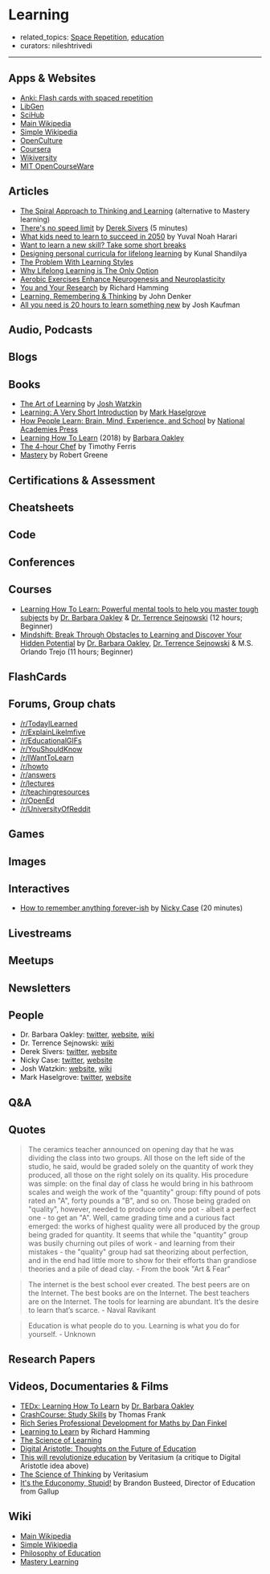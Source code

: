 # Learning

- related_topics: [Space Repetition](spaced-repetition.md), [education](education.md)
- curators: nileshtrivedi

---

## Apps & Websites

- [Anki: Flash cards with spaced repetition](https://apps.ankiweb.net/)
- [LibGen](http://gen.lib.rus.ec/)
- [SciHub](https://sci-hub.tw/)
- [Main Wikipedia](https://en.wikipedia.org/)
- [Simple Wikipedia](https://simple.wikipedia.org/)
- [OpenCulture](http://www.openculture.com/)
- [Coursera](https://coursera.org)
- [Wikiversity](https://en.wikiversity.org/wiki/Wikiversity:Main_Page)
- [MIT OpenCourseWare](https://en.wikiversity.org/wiki/Wikiversity:Main_Page)

## Articles

- [The Spiral Approach to Thinking and Learning](https://www.av8n.com/physics/spiral-approach.htm) (alternative to Mastery learning)
- [There's no speed limit](https://sivers.org/kimo) by [Derek Sivers](#people) (5 minutes)
- [What kids need to learn to succeed in 2050](https://medium.com/s/youthnow/yuval-noah-harari-21-lessons-21st-century-what-kids-need-to-learn-now-to-succeed-in-2050-1b72a3fb4bcf) by Yuval Noah Harari
- [Want to learn a new skill? Take some short breaks](https://www.ninds.nih.gov/News-Events/News-and-Press-Releases/Press-Releases/Want-learn-new-skill-Take-some-short-breaks)
- [Designing personal curricula for lifelong learning](https://medium.com/swlh/designing-personal-curricula-for-lifelong-learning-9f2b2d21b893) by Kunal Shandilya
- [The Problem With Learning Styles](https://www.scientificamerican.com/article/the-problem-with-learning-styles/)
- [Why Lifelong Learning is The Only Option](http://www.gettingsmart.com/2017/01/10-reasons-why-lifelong-learning-is-the-only-option/)
- [Aerobic Exercises Enhance Neurogenesis and Neuroplasticity](https://sharpbrains.com/resources/2-the-4-pillars-of-brain-maintenance/physical-exercise-why-aerobic-exercise-enhances-neurogenesis-and-neuroplasticity/)
- [You and Your Research](https://jamesclear.com/great-speeches/you-and-your-research-by-richard-hamming) by Richard Hamming
- [Learning, Remembering & Thinking](https://www.av8n.com/physics/thinking.htm) by John Denker
- [All you need is 20 hours to learn something new](https://ideas.ted.com/dont-have-10000-hours-to-learn-something-new-thats-fine-all-you-need-is-20-hours/) by Josh Kaufman

## Audio, Podcasts

## Blogs

## Books

- [The Art of Learning](https://www.goodreads.com/book/show/857333.The_Art_of_Learning) by [Josh Watzkin](#people)
- [Learning: A Very Short Introduction](https://www.goodreads.com/book/show/27310222-learning) by [Mark Haselgrove](#people)
- [How People Learn: Brain, Mind, Experience, and School](https://www.nap.edu/catalog/9853/how-people-learn-brain-mind-experience-and-school-expanded-edition) by [National Academies Press](https://www.nap.edu)
- [Learning How To Learn](https://www.goodreads.com/book/show/36647421-learning-how-to-learn?ac=1&from_search=true) (2018) by [Barbara Oakley](#people)
- [The 4-hour Chef](https://www.goodreads.com/book/show/13129810-the-4-hour-chef) by Timothy Ferris
- [Mastery](https://www.goodreads.com/book/show/13589182-mastery) by Robert Greene

## Certifications & Assessment

## Cheatsheets

## Code

## Conferences

## Courses

- [Learning How To Learn: Powerful mental tools to help you master tough subjects](https://www.coursera.org/learn/learning-how-to-learn/) by [Dr. Barbara Oakley](#people) & [Dr. Terrence Sejnowski](https://www.coursera.org/instructor/terry) (12 hours; Beginner)
- [Mindshift: Break Through Obstacles to Learning and Discover Your Hidden Potential](https://www.coursera.org/learn/mindshift) by [Dr. Barbara Oakley](#people), [Dr. Terrence Sejnowski](https://www.coursera.org/instructor/terry) & M.S. Orlando Trejo (11 hours; Beginner)

## FlashCards

## Forums, Group chats

- [/r/TodayILearned](https://www.reddit.com/r/todayilearned/top/?sort=top&t=all)
- [/r/ExplainLikeImfive](https://www.reddit.com/r/explainlikeimfive/top/?sort=top&t=all)
- [/r/EducationalGIFs](https://www.reddit.com/r/educationalgifs/top/?sort=top&t=all)
- [/r/YouShouldKnow](https://www.reddit.com/r/YouShouldKnow/top/?sort=top&t=all)
- [/r/IWantToLearn](https://www.reddit.com/r/IWantToLearn/top/?sort=top&t=all)
- [/r/howto](https://www.reddit.com/r/howto/top/?sort=top&t=all)
- [/r/answers](https://www.reddit.com/r/answers/top/?sort=top&t=all)
- [/r/lectures](https://www.reddit.com/r/lectures/top/?sort=top&t=all)
- [/r/teachingresources](https://www.reddit.com/r/teachingresources/top/?sort=top&t=all)
- [/r/OpenEd](https://www.reddit.com/r/OpenEd/top/?sort=top&t=all)
- [/r/UniversityOfReddit](https://www.reddit.com/r/universityofreddit/)

## Games

## Images

## Interactives

- [How to remember anything forever-ish](https://ncase.me/remember/) by [Nicky Case](#people) (20 minutes)

## Livestreams

## Meetups

## Newsletters

## People

- Dr. Barbara Oakley: [twitter](https://twitter.com/barbaraoakley), [website](https://barbaraoakley.com/), [wiki](https://en.wikipedia.org/wiki/Barbara_Oakley)
- Dr. Terrence Sejnowski: [wiki](https://en.wikipedia.org/wiki/Terry_Sejnowski)
- Derek Sivers: [twitter](https://twitter.com/sivers/), [website](https://sivers.org/)
- Nicky Case: [twitter](https://twitter.com/ncasenmare), [website](https://ncase.me/)
- Josh Watzkin: [website](http://www.joshwaitzkin.com/), [wiki](https://en.wikipedia.org/wiki/Joshua_Waitzkin)
- Mark Haselgrove: [twitter](https://twitter.com/MarkHaselgrove), [website](https://www.nottingham.ac.uk/psychology/people/mark.haselgrove)

## Q&A

## Quotes

> The ceramics teacher announced on opening day that he was dividing the class into two groups. All those on the left side of the studio, he said, would be graded solely on the quantity of work they produced, all those on the right solely on its quality. His procedure was simple: on the final day of class he would bring in his bathroom scales and weigh the work of the "quantity" group: fifty pound of pots rated an "A", forty pounds a "B", and so on. Those being graded on "quality", however, needed to produce only one pot - albeit a perfect one - to get an "A". Well, came grading time and a curious fact emerged: the works of highest quality were all produced by the group being graded for quantity. It seems that while the "quantity" group was busily churning out piles of work - and learning from their mistakes - the "quality" group had sat theorizing about perfection, and in the end had little more to show for their efforts than grandiose theories and a pile of dead clay. - From the book "Art & Fear"

> The internet is the best school ever created. The best peers are on the Internet. The best books are on the Internet. The best teachers are on the Internet. The tools for learning are abundant. It’s the desire to learn that’s scarce. - Naval Ravikant

> Education is what people do to you. Learning is what you do for yourself. - Unknown

## Research Papers

## Videos, Documentaries & Films

- [TEDx: Learning How To Learn](https://www.youtube.com/watch?v=O96fE1E-rf8) by [Dr. Barbara Oakley](#people)
- [CrashCourse: Study Skills](https://www.youtube.com/watch?v=IhuwS5ZLwKY&list=PL8dPuuaLjXtNcAJRf3bE1IJU6nMfHj86W) by Thomas Frank
- [Rich Series Professional Development for Maths by Dan Finkel](https://mathspathway.com/media-library/)
- [Learning to Learn](https://www.youtube.com/playlist?list=PL2FF649D0C4407B30) by Richard Hamming
- [The Science of Learning](https://youtu.be/8i-nkurgt_4)
- [Digital Aristotle: Thoughts on the Future of Education](https://www.youtube.com/watch?v=7vsCAM17O-M)
- [This will revolutionize education](https://www.youtube.com/watch?v=GEmuEWjHr5c) by Veritasium (a critique to Digital Aristotle idea above)
- [The Science of Thinking](https://www.youtube.com/watch?v=UBVV8pch1dM) by Veritasium
- [It's the Educonomy, Stupid!](https://www.c-span.org/video/?c4502496/brandon-busteed-speech) by Brandon Busteed, Director of Education from Gallup

## Wiki

- [Main Wikipedia](https://en.wikipedia.org/wiki/Learning)
- [Simple Wikipedia](https://simple.wikipedia.org/wiki/Learning)
- [Philosophy of Education](https://en.wikipedia.org/wiki/Philosophy_of_education)
- [Mastery Learning](https://en.wikipedia.org/wiki/Mastery_learning)
